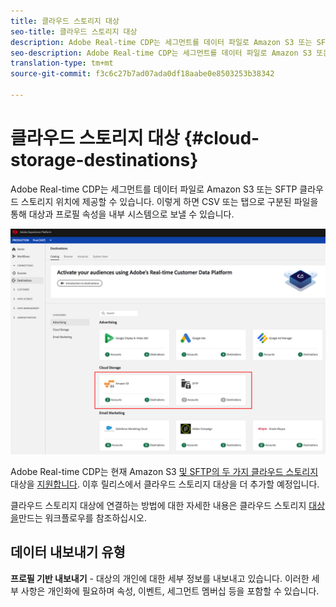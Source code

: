 ```yaml
---
title: 클라우드 스토리지 대상
seo-title: 클라우드 스토리지 대상
description: Adobe Real-time CDP는 세그먼트를 데이터 파일로 Amazon S3 또는 SFTP 클라우드 스토리지 위치에 제공할 수 있습니다. 이후 릴리스에서 클라우드 스토리지 대상을 더 추가할 예정입니다.
seo-description: Adobe Real-time CDP는 세그먼트를 데이터 파일로 Amazon S3 또는 SFTP 클라우드 스토리지 위치에 제공할 수 있습니다. 이후 릴리스에서 클라우드 스토리지 대상을 더 추가할 예정입니다.
translation-type: tm+mt
source-git-commit: f3c6c27b7ad07ada0df18aabe0e8503253b38342

---
```



# 클라우드 스토리지 대상 {#cloud-storage-destinations}

Adobe Real-time CDP는 세그먼트를 데이터 파일로 Amazon S3 또는 SFTP 클라우드 스토리지 위치에 제공할 수 있습니다. 이렇게 하면 CSV 또는 탭으로 구분된 파일을 통해 대상과 프로필 속성을 내부 시스템으로 보낼 수 있습니다.

![Adobe Cloud 스토리지 대상](/help/rtcdp/destinations/assets/cloud-storage-destinations.png)

Adobe Real-time CDP는 현재 Amazon S3 [및 SFTP의 두 가지 클라우드 스토리지](/help/rtcdp/destinations/amazon-s3-destination.md) 대상을 [지원합니다](/help/rtcdp/destinations/sftp-destination.md). 이후 릴리스에서 클라우드 스토리지 대상을 더 추가할 예정입니다.

클라우드 스토리지 대상에 연결하는 방법에 대한 자세한 내용은 클라우드 스토리지 [대상을](/help/rtcdp/destinations/cloud-storage-destinations-workflow.md)만드는 워크플로우를 참조하십시오.

## 데이터 내보내기 유형

**프로필 기반 내보내기** - 대상의 개인에 대한 세부 정보를 내보내고 있습니다. 이러한 세부 사항은 개인화에 필요하며 속성, 이벤트, 세그먼트 멤버십 등을 포함할 수 있습니다.

